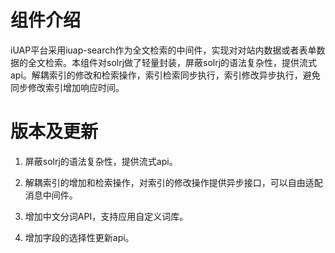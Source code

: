 # 组件介绍 #

iUAP平台采用iuap-search作为全文检索的中间件，实现对对站内数据或者表单数据的全文检索。本组件对solrj做了轻量封装，屏蔽solrj的语法复杂性，提供流式api。解耦索引的修改和检索操作，索引检索同步执行，索引修改异步执行，避免同步修改索引增加响应时间。


# 版本及更新 #

1. 屏蔽solrj的语法复杂性，提供流式api。

2. 解耦索引的增加和检索操作，对索引的修改操作提供异步接口，可以自由适配消息中间件。

3. 增加中文分词API，支持应用自定义词库。

4. 增加字段的选择性更新api。